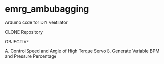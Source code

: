 # emrg_ambubagging
Arduino code for DIY ventilator

CLONE Repository


OBJECTIVE

A. Control Speed and Angle of High Torque Servo 
B. Generate Variable BPM and Pressure Percentage  
